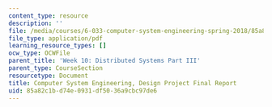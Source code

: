 ```yaml
---
content_type: resource
description: ''
file: /media/courses/6-033-computer-system-engineering-spring-2018/85a82c1bd74e0931df5036a9cbc97de6_MIT6_033S18dpr.pdf
file_type: application/pdf
learning_resource_types: []
ocw_type: OCWFile
parent_title: 'Week 10: Distributed Systems Part III'
parent_type: CourseSection
resourcetype: Document
title: Computer System Engineering, Design Project Final Report
uid: 85a82c1b-d74e-0931-df50-36a9cbc97de6
---
```

